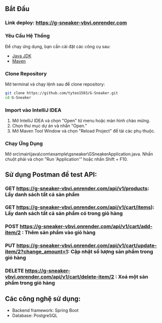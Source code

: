 ## Bắt Đầu

### Link deploy: https://g-sneaker-vbvi.onrender.com

### Yêu Cầu Hệ Thống

Để chạy ứng dụng, bạn cần cài đặt các công cụ sau:

- [Java JDK](https://www.oracle.com/java/technologies/javase-downloads.html)
- [Maven](https://maven.apache.org/download.cgi)

### Clone Repository

Mở terminal và chạy lệnh sau để clone repository:

```bash
git clone https://github.com/tyteo1503/G-Sneaker.git
cd G-Sneaker
```

### Import vào IntelliJ IDEA

1. Mở IntelliJ IDEA và chọn "Open" từ menu hoặc màn hình chào mừng.
2. Chọn thư mục dự án và nhấn "Open."
3. Mở Maven Tool Window và chọn "Reload Project" để tải các phụ thuộc.

### Chạy Ứng Dụng

Mở src\main\java\com\example\gsneaker\GSneakerApplication.java.
Nhấn chuột phải và chọn "Run 'Application'" hoặc nhấn Shift + F10.

## Sử dụng Postman để test API:

### GET https://g-sneaker-vbvi.onrender.com/api/v1/products: Lấy danh sách tất cả sản phẩm
### GET https://g-sneaker-vbvi.onrender.com/api/v1/cart/items): Lấy danh sách tất cả sản phẩm có trong giỏ hàng
### POST https://g-sneaker-vbvi.onrender.com/api/v1/cart/add-item/2 : Thêm sản phẩm vào giỏ hàng
### PUT https://g-sneaker-vbvi.onrender.com/api/v1/cart/update-item/2?change_amount=1: Cập nhật số lượng sản phẩm trong giỏ hàng
### DELETE https://g-sneaker-vbvi.onrender.com/api/v1/cart/delete-item/2 : Xoá một sản phẩm trong giỏ hàng

## Các công nghệ sử dụng:
- Backend framework: Spring Boot
- Database: PostgreSQL
